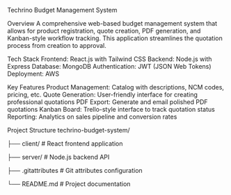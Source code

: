 Techrino Budget Management System


Overview
A comprehensive web-based budget management system that allows for product registration, quote creation, PDF generation, and Kanban-style workflow tracking. This application streamlines the quotation process from creation to approval.


Tech Stack
Frontend: React.js with Tailwind CSS
Backend: Node.js with Express
Database: MongoDB
Authentication: JWT (JSON Web Tokens)
Deployment: AWS


Key Features
Product Management: Catalog with descriptions, NCM codes, pricing, etc.
Quote Generation: User-friendly interface for creating professional quotations
PDF Export: Generate and email polished PDF quotations
Kanban Board: Trello-style interface to track quotation status
Reporting: Analytics on sales pipeline and conversion rates


Project Structure
techrino-budget-system/

├── client/ # React frontend application

├── server/ # Node.js backend API

├── .gitattributes # Git attributes configuration

└── README.md # Project documentation
